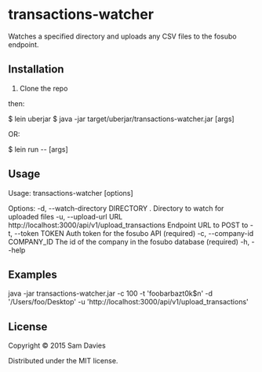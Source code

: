 # transactions-watcher

Watches a specified directory and uploads any CSV files to the fosubo endpoint.

## Installation

1. Clone the repo

then:

$ lein uberjar
$ java -jar target/uberjar/transactions-watcher.jar [args]

OR:

$ lein run -- [args]

## Usage

Usage: transactions-watcher [options]

Options:
  -d, --watch-directory DIRECTORY  .                                                 Directory to watch for uploaded files
  -u, --upload-url URL             http://localhost:3000/api/v1/upload_transactions  Endpoint URL to POST to
  -t, --token TOKEN                                                                  Auth token for the fosubo API (required)
  -c, --company-id COMPANY_ID                                                        The id of the company in the fosubo database (required)
  -h, --help


## Examples

java -jar transactions-watcher.jar -c 100 -t 'foobarbazt0k$n' -d '/Users/foo/Desktop' -u 'http://localhost:3000/api/v1/upload_transactions'

## License

Copyright © 2015 Sam Davies

Distributed under the MIT license.
